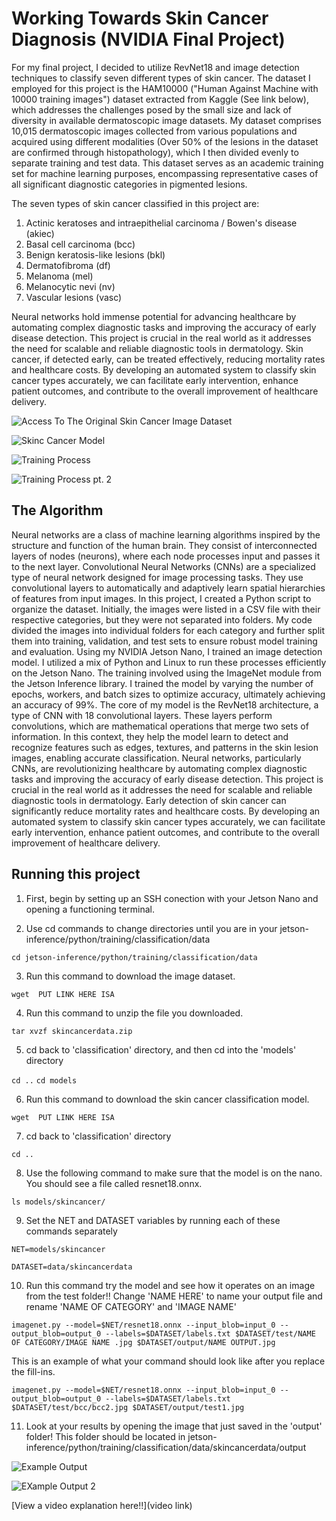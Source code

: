 # Working Towards Skin Cancer Diagnosis (NVIDIA Final Project)

For my final project, I decided to utilize RevNet18 and image detection techniques to classify seven different types of skin cancer. The dataset I employed for this project is the HAM10000 ("Human Against Machine with 10000 training images") dataset extracted from Kaggle (See link below), which addresses the challenges posed by the small size and lack of diversity in available dermatoscopic image datasets. My dataset comprises 10,015 dermatoscopic images collected from various populations and acquired using different modalities (Over 50% of the lesions in the dataset are confirmed through histopathology), which I then divided evenly to separate training and test data. This dataset serves as an academic training set for machine learning purposes, encompassing representative cases of all significant diagnostic categories in pigmented lesions. 

The seven types of skin cancer classified in this project are:
1. Actinic keratoses and intraepithelial carcinoma / Bowen's disease (akiec)
2. Basal cell carcinoma (bcc)
3. Benign keratosis-like lesions (bkl)
4. Dermatofibroma (df)
5. Melanoma (mel)
6. Melanocytic nevi (nv)
7. Vascular lesions (vasc)

Neural networks hold immense potential for advancing healthcare by automating complex diagnostic tasks and improving the accuracy of early disease detection. This project is crucial in the real world as it addresses the need for scalable and reliable diagnostic tools in dermatology. Skin cancer, if detected early, can be treated effectively, reducing mortality rates and healthcare costs. By developing an automated system to classify skin cancer types accurately, we can facilitate early intervention, enhance patient outcomes, and contribute to the overall improvement of healthcare delivery.

![Access To The Original Skin Cancer Image Dataset](https://www.kaggle.com/datasets/kmader/skin-cancer-mnist-ham10000?select=HAM10000_metadata.csv)

![Skinc Cancer Model](https://github.com/user-attachments/assets/ec6b747f-2ab6-4b6f-9860-e64a2ea4a6ec)

![Training Process](https://github.com/user-attachments/assets/903a101b-5250-466e-92b4-aa414622968d)

![Training Process pt. 2](https://github.com/user-attachments/assets/04d10b07-89a5-4ab0-9161-b52b4cfb5d28)


## The Algorithm

Neural networks are a class of machine learning algorithms inspired by the structure and function of the human brain. They consist of interconnected layers of nodes (neurons), where each node processes input and passes it to the next layer. Convolutional Neural Networks (CNNs) are a specialized type of neural network designed for image processing tasks. They use convolutional layers to automatically and adaptively learn spatial hierarchies of features from input images. In this project, I created a Python script to organize the dataset. Initially, the images were listed in a CSV file with their respective categories, but they were not separated into folders. My code divided the images into individual folders for each category and further split them into training, validation, and test sets to ensure robust model training and evaluation. Using my NVIDIA Jetson Nano, I trained an image detection model. I utilized a mix of Python and Linux to run these processes efficiently on the Jetson Nano. The training involved using the ImageNet module from the Jetson Inference library. I trained the model by varying the number of epochs, workers, and batch sizes to optimize accuracy, ultimately achieving an accuracy of 99%. The core of my model is the RevNet18 architecture, a type of CNN with 18 convolutional layers. These layers perform convolutions, which are mathematical operations that merge two sets of information. In this context, they help the model learn to detect and recognize features such as edges, textures, and patterns in the skin lesion images, enabling accurate classification. Neural networks, particularly CNNs, are revolutionizing healthcare by automating complex diagnostic tasks and improving the accuracy of early disease detection. This project is crucial in the real world as it addresses the need for scalable and reliable diagnostic tools in dermatology. Early detection of skin cancer can significantly reduce mortality rates and healthcare costs. By developing an automated system to classify skin cancer types accurately, we can facilitate early intervention, enhance patient outcomes, and contribute to the overall improvement of healthcare delivery.

## Running this project
1. First, begin by setting up an SSH conection with your Jetson Nano and opening a functioning terminal.
  
2. Use cd commands to change directories until you are in your jetson-inference/python/training/classification/data
   
`cd jetson-inference/python/training/classification/data`

3. Run this command to download the image dataset.

`wget  PUT LINK HERE ISA`

4. Run this command to unzip the file you downloaded.

`tar xvzf skincancerdata.zip`

5. cd back to 'classification' directory, and then cd into the 'models' directory 

`cd ..`
`cd models`

6. Run this command to download the skin cancer classification model.

`wget  PUT LINK HERE ISA`

7. cd back to 'classification' directory

`cd ..`

8. Use the following command to make sure that the model is on the nano. You should see a file called resnet18.onnx.

 `ls models/skincancer/` 

9. Set the NET and DATASET variables by running each of these commands separately

`NET=models/skincancer`

`DATASET=data/skincancerdata`

10. Run this command try the model and see how it operates on an image from the test folder!! Change 'NAME HERE' to name your output file and rename 'NAME OF CATEGORY' and 'IMAGE NAME'
    
`imagenet.py --model=$NET/resnet18.onnx --input_blob=input_0 --output_blob=output_0 --labels=$DATASET/labels.txt $DATASET/test/NAME OF CATEGORY/IMAGE NAME .jpg $DATASET/output/NAME OUTPUT.jpg`

This is an example of what your command should look like after you replace the fill-ins.

`imagenet.py --model=$NET/resnet18.onnx --input_blob=input_0 --output_blob=output_0 --labels=$DATASET/labels.txt $DATASET/test/bcc/bcc2.jpg $DATASET/output/test1.jpg`

11. Look at your results by opening the image that just saved in the 'output' folder! This folder should be located in jetson-inference/python/training/classification/data/skincancerdata/output

![Example Output](https://github.com/user-attachments/assets/55858f82-f29d-43d1-b153-b811ed9a7542)

![EXample Output 2](https://github.com/user-attachments/assets/b91c7e52-0622-453c-9dcd-43047fcf1792)

[View a video explanation here!!](video link)
